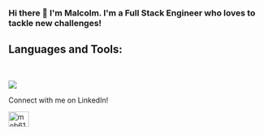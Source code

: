 ### Hi there 👋 I'm Malcolm. I'm a Full Stack Engineer who loves to tackle new challenges!

## Languages and Tools:
<br />
<p align="left">
  <a href="https://skillicons.dev">
    <img src="https://skillicons.dev/icons?i=js,html,css,jquery,react,express,babel,jest,vscode,bash,git,github,aws,mongodb,mysql,nodejs,postgres,postman,replit,webpack,nginx,npm" />
  </a>
</p>

Connect with me on LinkedIn!
<p align="left">
<a href="https://linkedin.com/in/michael-o-brien-63153129a" target="blank"><img align="center" src="https://raw.githubusercontent.com/rahuldkjain/github-profile-readme-generator/master/src/images/icons/Social/linked-in-alt.svg" alt="mob61887" height="30" width="40" /></a>
</p>

<!--
</p><p>&nbsp;<img align="center" src="https://github-readme-stats.vercel.app/api?username=MalcolmKam" alt="MalcolmKam" /></p>

**MalcolmKam/MalcolmKam** is a ✨ _special_ ✨ repository because its `README.md` (this file) appears on your GitHub profile.

Here are some ideas to get you started:

- 🔭 I’m currently working on ...
- 🌱 I’m currently learning ...
- 👯 I’m looking to collaborate on ...
- 🤔 I’m looking for help with ...
- 💬 Ask me about ...
- 📫 How to reach me: ...
- 😄 Pronouns: ...
- ⚡ Fun fact: ...
-->
